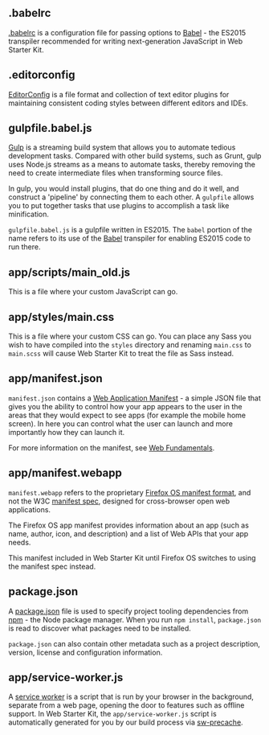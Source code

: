 
## .babelrc

[.babelrc](https://babeljs.io/docs/usage/babelrc/) is a configuration file for passing options to [Babel](https://babeljs.io) - the ES2015 transpiler recommended for writing next-generation JavaScript in Web Starter Kit. 

## .editorconfig

[EditorConfig](http://editorconfig.org/) is a file format and collection of text editor plugins for maintaining consistent coding styles between different editors and IDEs.

## gulpfile.babel.js

[Gulp](http://gulpjs.com) is a streaming build system that allows you to automate tedious development tasks. Compared with other build systems, such as Grunt, gulp uses Node.js streams as a means to automate tasks, thereby removing the need to create intermediate files when transforming source files. 

In gulp, you would install plugins, that do one thing and do it well, and construct a 'pipeline' by connecting them to each other. A `gulpfile` allows you to put together tasks that use plugins to accomplish a task like minification. 

`gulpfile.babel.js` is a gulpfile written in ES2015. The `babel` portion of the name refers to its use of the [Babel](https://babeljs.io) transpiler for enabling ES2015 code to run there.

## app/scripts/main_old.js

This is a file where your custom JavaScript can go. 

## app/styles/main.css

This is a file where your custom CSS can go. You can place any Sass you wish to have compiled into the `styles` directory and renaming `main.css` to `main.scss` will cause Web Starter Kit to treat the file as Sass instead.

## app/manifest.json

`manifest.json` contains a [Web Application Manifest](https://w3c.github.io/manifest/) - a simple JSON file that gives you the ability to control how your app appears to the user in the areas that they would expect to see apps (for example the mobile home screen). In here you can control what the user can launch and more importantly how they can launch it. 

For more information on the manifest, see [Web Fundamentals](https://developers.google.com/web/updates/2014/11/Support-for-installable-web-apps-with-webapp-manifest-in-chrome-38-for-Android).

## app/manifest.webapp

`manifest.webapp` refers to the proprietary [Firefox OS manifest format](https://developer.mozilla.org/en-US/Apps/Build/Manifest), and not the W3C [manifest spec](https://w3c.github.io/manifest/), designed for cross-browser open web applications. 

The Firefox OS app manifest provides information about an app (such as name, author, icon, and description) and a list of Web APIs that your app needs.

This manifest included in Web Starter Kit until Firefox OS switches to using the manifest spec instead.

## package.json

A [package.json](https://docs.npmjs.com/files/package.json) file is used to specify project tooling dependencies from [npm](http://npmjs.org) - the Node package manager. When you run `npm install`, `package.json` is read to discover what packages need to be installed. 

`package.json` can also contain other metadata such as a project description, version, license and configuration information.

## app/service-worker.js

A [service worker](http://www.html5rocks.com/en/tutorials/service-worker/introduction/) is a script that is run by your browser in the background, separate from a web page, opening the door to features such as offline support. In Web Starter Kit, the `app/service-worker.js` script is automatically generated for you by our build process via [sw-precache](https://github.com/GoogleChrome/sw-precache/).

